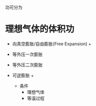 功可分为

# 理想气体的体积功
+ 向真空膨胀/自由膨胀(Free Expansion)
	+ 

+ 等外压一次膨胀

+ 等外压二次膨胀

+ 可逆膨胀
	+
	+ 条件
		+ 理想气体
		+ 等温过程